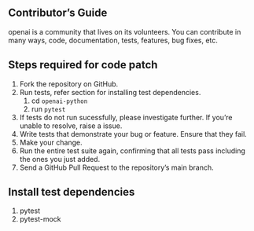 ## Contributor’s Guide
openai is a community that lives on its volunteers. You can contribute in many ways, code, documentation, tests, features, bug fixes, etc.


## Steps required for code patch
1. Fork the repository on GitHub.
2. Run tests, refer section for installing test dependencies.
	1. cd ```openai-python ```
	2. run ```pytest```
3. If tests do not run sucessfully, please investigate further. If you’re unable to resolve, raise a issue.
4. Write tests that demonstrate your bug or feature. Ensure that they fail.
5. Make your change.
6. Run the entire test suite again, confirming that all tests pass including the ones you just added.
7. Send a GitHub Pull Request to the repository’s main branch. 


## Install test dependencies
1. pytest
2. pytest-mock